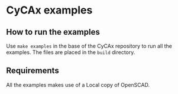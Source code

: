<!--
SPDX-FileCopyrightText: 2025 Tsolo.io

SPDX-License-Identifier: Apache-2.0
-->

# CyCAx examples

## How to run the examples
Use `make examples` in the base of the CyCAx repository to run all the examples.
The files are placed in the `build` directory.

## Requirements
All the examples makes use of a Local copy of OpenSCAD.
